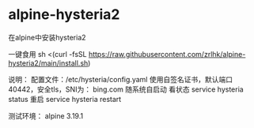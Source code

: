 # alpine-hysteria2
在alpine中安装hysteria2

一键食用
sh <(curl -fsSL https://raw.githubusercontent.com/zrlhk/alpine-hysteria2/main/install.sh)

说明：
配置文件：/etc/hysteria/config.yaml
使用自签名证书，默认端口40442，安全tls，SNI为： bing.com
随系统自启动
看状态 service hysteria status
重启 service hysteria restart

测试环境：  alpine 3.19.1


